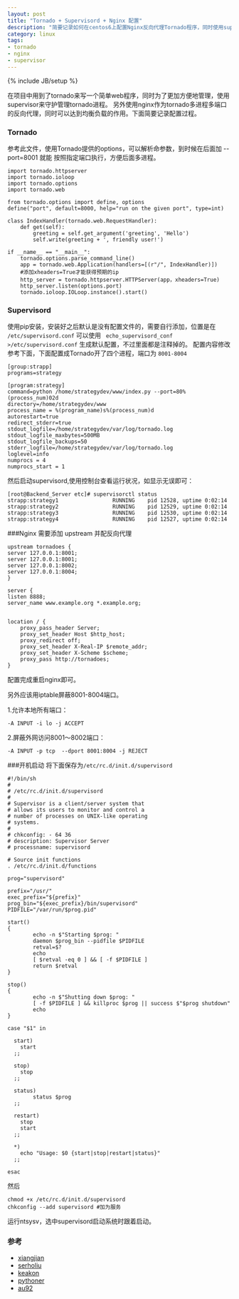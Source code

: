 ```yaml
---
layout: post
title: "Tornado + Supervisord + Nginx 配置"
description: "简要记录如何在centos6上配置Nginx反向代理Tornado程序，同时使用supervisor配合守护进程。"
category: linux
tags:
- tornado
- nginx
- supervisor
---
```

{% include JB/setup %}

在项目中用到了tornado来写一个简单web程序，同时为了更加方便地管理，使用supervisor来守护管理tornado进程。
另外使用nginx作为tornado多进程多端口的反向代理，同时可以达到均衡负载的作用。下面简要记录配置过程。

### Tornado
参考此文件，使用Tornado提供的options，可以解析命参数，到时候在后面加 --port=8001 就能
按照指定端口执行，方便后面多进程。

    import tornado.httpserver
    import tornado.ioloop
    import tornado.options
    import tornado.web
    
    from tornado.options import define, options
    define("port", default=8000, help="run on the given port", type=int)
    
    class IndexHandler(tornado.web.RequestHandler):
        def get(self):
            greeting = self.get_argument('greeting', 'Hello')
            self.write(greeting + ', friendly user!')
    
    if __name__ == "__main__":
        tornado.options.parse_command_line()
        app = tornado.web.Application(handlers=[(r"/", IndexHandler)])
        #添加xheaders=True才能获得预期的ip
        http_server = tornado.httpserver.HTTPServer(app，xheaders=True) 
        http_server.listen(options.port)
        tornado.ioloop.IOLoop.instance().start()
        
### Supervisord
使用pip安装，安装好之后默认是没有配置文件的，需要自行添加，位置是在 `/etc/supervisord.conf` 可以使用
` echo_supervisord_conf >/etc/supervisord.conf` 生成默认配置，不过里面都是注释掉的。
配置内容修改参考下面，下面配置成Tornado开了四个进程，端口为 `8001-8004`

    [group:strapp]
    programs=strategy
    
    [program:strategy]
    command=python /home/strategydev/www/index.py --port=80%(process_num)02d
    directory=/home/strategydev/www
    process_name = %(program_name)s%(process_num)d
    autorestart=true
    redirect_stderr=true
    stdout_logfile=/home/strategydev/var/log/tornado.log
    stdout_logfile_maxbytes=500MB
    stdout_logfile_backups=50
    stderr_logfile=/home/strategydev/var/log/tornado.log
    loglevel=info
    numprocs = 4
    numprocs_start = 1
    
然后启动supervisord,使用控制台查看运行状况，如显示无误即可：

    [root@Backend_Server etc]# supervisorctl status
    strapp:strategy1                 RUNNING    pid 12528, uptime 0:02:14
    strapp:strategy2                 RUNNING    pid 12529, uptime 0:02:14
    strapp:strategy3                 RUNNING    pid 12530, uptime 0:02:14
    strapp:strategy4                 RUNNING    pid 12527, uptime 0:02:14

###Nginx
需要添加 upstream 并配反向代理

    upstream tornadoes {
    server 127.0.0.1:8001;
    server 127.0.0.1:8001;
    server 127.0.0.1:8002;
    server 127.0.0.1:8004;
    }
    
    server {
    listen 8888;
    server_name www.example.org *.example.org;


    location / {
        proxy_pass_header Server;
        proxy_set_header Host $http_host;
        proxy_redirect off;
        proxy_set_header X-Real-IP $remote_addr;
        proxy_set_header X-Scheme $scheme;
        proxy_pass http://tornadoes;
    }

配置完成重启nginx即可。

另外应该用iptable屏蔽8001-8004端口。

1.允许本地所有端口：

    -A INPUT -i lo -j ACCEPT

2.屏蔽外网访问8001～8002端口：

    -A INPUT -p tcp  --dport 8001:8004 -j REJECT

###开机启动
将下面保存为`/etc/rc.d/init.d/supervisord` 

    #!/bin/sh
    #
    # /etc/rc.d/init.d/supervisord
    #
    # Supervisor is a client/server system that
    # allows its users to monitor and control a
    # number of processes on UNIX-like operating
    # systems.
    #
    # chkconfig: - 64 36
    # description: Supervisor Server
    # processname: supervisord
     
    # Source init functions
    . /etc/rc.d/init.d/functions
     
    prog="supervisord"
     
    prefix="/usr/"
    exec_prefix="${prefix}"
    prog_bin="${exec_prefix}/bin/supervisord"
    PIDFILE="/var/run/$prog.pid"
     
    start()
    {
            echo -n $"Starting $prog: "
            daemon $prog_bin --pidfile $PIDFILE
            retval=$?
            echo
            [ $retval -eq 0 ] && [ -f $PIDFILE ]
            return $retval
    }
     
    stop()
    {
            echo -n $"Shutting down $prog: "
            [ -f $PIDFILE ] && killproc $prog || success $"$prog shutdown"
            echo
    }
     
    case "$1" in
     
      start)
        start
      ;;
     
      stop)
        stop
      ;;
     
      status)
            status $prog
      ;;
     
      restart)
        stop
        start
      ;;
     
      *)
        echo "Usage: $0 {start|stop|restart|status}"
      ;;
     
    esac


然后 

    chmod +x /etc/rc.d/init.d/supervisord
    chkconfig --add supervisord #加为服务

运行ntsysv，选中supervisord启动系统时跟着启动。


### 参考

- [xiangjian]( http://blog.xiangjian.info/2011/08/deploy_tornado_with_supervisor_nginx.html)
- [serholiu](http://serholiu.com/tornado-nginx-supervisord)
- [keakon](http://www.keakon.net/2012/12/17/%E7%94%9F%E4%BA%A7%E7%8E%AF%E5%A2%83%E4%B8%8B%E5%A6%82%E4%BD%95%E4%BC%98%E9%9B%85%E5%9C%B0%E9%87%8D%E5%90%AFTornado)
- [pythoner](http://demo.pythoner.com/itt2zh/ch8.html)
- [au92](http://www.au92.com/archives/tornado-get-remote-ip-address-complement.html)
